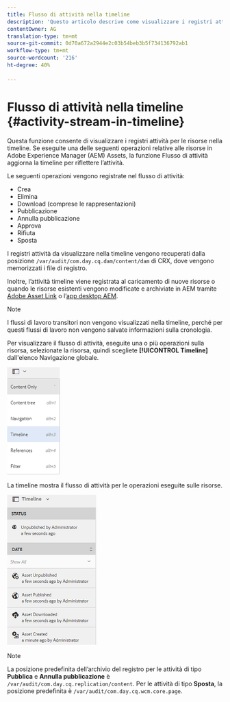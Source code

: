 ```yaml
---
title: Flusso di attività nella timeline
description: 'Questo articolo descrive come visualizzare i registri attività per le risorse nella timeline. '
contentOwner: AG
translation-type: tm+mt
source-git-commit: 0d70a672a2944e2c03b54beb3b5f734136792ab1
workflow-type: tm+mt
source-wordcount: '216'
ht-degree: 40%

---
```



# Flusso di attività nella timeline {#activity-stream-in-timeline}

Questa funzione consente di visualizzare i registri attività per le risorse nella timeline. Se eseguite una delle seguenti operazioni relative alle risorse in Adobe Experience Manager (AEM) Assets, la funzione Flusso di attività aggiorna la timeline per riflettere l’attività.

Le seguenti operazioni vengono registrate nel flusso di attività:

* Crea
* Elimina
* Download (comprese le rappresentazioni)
* Pubblicazione
* Annulla pubblicazione
* Approva
* Rifiuta
* Sposta

I registri attività da visualizzare nella timeline vengono recuperati dalla posizione `/var/audit/com.day.cq.dam/content/dam` di CRX, dove vengono memorizzati i file di registro.

Inoltre, l’attività timeline viene registrata al caricamento di nuove risorse o quando le risorse esistenti vengono modificate e archiviate in AEM tramite [Adobe Asset Link](https://helpx.adobe.com/it/enterprise/using/manage-assets-using-adobe-asset-link.html) o l’[app desktop AEM](https://docs.adobe.com/content/help/it-IT/experience-manager-desktop-app/using/introduction.html).

>[!NOTE]
>
>I flussi di lavoro transitori non vengono visualizzati nella timeline, perché per questi flussi di lavoro non vengono salvate informazioni sulla cronologia.

Per visualizzare il flusso di attività, eseguite una o più operazioni sulla risorsa, selezionate la risorsa, quindi scegliete **[!UICONTROL Timeline]** dall&#39;elenco Navigazione globale.

![timeline-3](assets/timeline-3.png)

La timeline mostra il flusso di attività per le operazioni eseguite sulle risorse.

![activity_stream](assets/activity_stream.png)

>[!NOTE]
>
>La posizione predefinita dell’archivio del registro per le attività di tipo **Pubblica** e **Annulla pubblicazione** è `/var/audit/com.day.cq.replication/content`. Per le attività di tipo **Sposta**, la posizione predefinita è `/var/audit/com.day.cq.wcm.core.page`.
